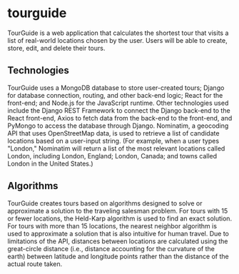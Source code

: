 # tourguide

TourGuide is a web application that calculates the shortest tour that visits a list of real-world locations chosen by the user. Users will be able to create, store, edit, and delete their tours.

## Technologies

TourGuide uses a MongoDB database to store user-created tours; Django for database connection, routing, and other back-end logic; React for the front-end; and Node.js for the JavaScript runtime. Other technologies used include the Django REST Framework to connect the Django back-end to the React front-end, Axios to fetch data from the back-end to the front-end, and PyMongo to access the database through Django. Nominatim, a geocoding API that uses OpenStreetMap data, is used to retrieve a list of candidate locations based on a user-input string. (For example, when a user types "London," Nominatim will return a list of the most relevant locations called London, including London, England; London, Canada; and towns called London in the United States.)

## Algorithms

TourGuide creates tours based on algorithms designed to solve or approximate a solution to the traveling salesman problem. For tours with 15 or fewer locations, the Held-Karp algorithm is used to find an exact solution. For tours with more than 15 locations, the nearest neighbor algorithm is used to approximate a solution that is also intuitive for human travel. Due to limitations of the API, distances between locations are calculated using the great-circle distance (i.e., distance accounting for the curvature of the earth) between latitude and longitude points rather than the distance of the actual route taken.
